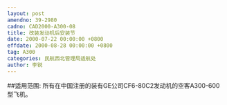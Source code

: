 ```yaml
---
layout: post
amendno: 39-2980
cadno: CAD2000-A300-08
title: 改装发动机后安装节
date: 2000-07-22 00:00:00 +0800
effdate: 2000-08-28 00:00:00 +0800
tag: A300
categories: 民航西北管理局适航处
author: 李锐
---
```


##适用范围:
所有在中国注册的装有GE公司CF6-80C2发动机的空客A300-600型飞机。

